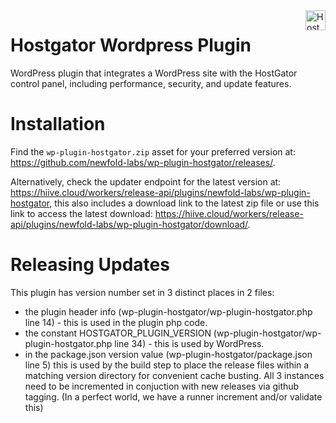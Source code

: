 <a href="https://hostgator.com/" target="_blank">
    <img src="https://www.hostgator.com/static/cs/img/logos/nav-for-light.svg" alt="HostGator Logo" title="HostGator" align="right" height="32" />
</a>

# Hostgator Wordpress Plugin

WordPress plugin that integrates a WordPress site with the HostGator control panel, including performance, security, and
update features.

# Installation

Find the `wp-plugin-hostgator.zip` asset for your preferred version at: https://github.com/newfold-labs/wp-plugin-hostgator/releases/.

Alternatively, check the updater endpoint for the latest version at: https://hiive.cloud/workers/release-api/plugins/newfold-labs/wp-plugin-hostgator, this also includes a download link to the latest zip file or use this link to access the latest download: https://hiive.cloud/workers/release-api/plugins/newfold-labs/wp-plugin-hostgator/download/.

# Releasing Updates

This plugin has version number set in 3 distinct places in 2 files:

- the plugin header info (wp-plugin-hostgator/wp-plugin-hostgator.php line 14) - this is used in the plugin php code.
- the constant HOSTGATOR_PLUGIN_VERSION (wp-plugin-hostgator/wp-plugin-hostgator.php line 34) - this is used by
  WordPress.
- in the package.json version value (wp-plugin-hostgator/package.json line 5) this is used by the build step to place
  the release files within a matching version directory for convenient cache busting. All 3 instances need to be
  incremented in conjuction with new releases via github tagging.
  (In a perfect world, we have a runner increment and/or validate this)
